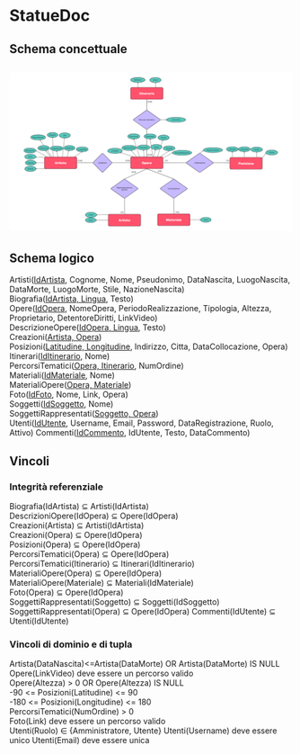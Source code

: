 # StatueDoc
## Schema concettuale
![slide1](schema/schema.png)
---

## Schema logico
Artisti(<ins>IdArtista</ins>, Cognome, Nome, Pseudonimo, DataNascita, LuogoNascita, DataMorte, LuogoMorte, Stile, NazioneNascita)  
Biografia(<ins>IdArtista, Lingua</ins>, Testo)  
Opere(<ins>IdOpera</ins>, NomeOpera, PeriodoRealizzazione, Tipologia, Altezza, Proprietario, DetentoreDiritti, LinkVideo)  
DescrizioneOpere(<ins>IdOpera, Lingua</ins>, Testo)  
Creazioni(<ins>Artista, Opera</ins>)  
Posizioni(<ins>Latitudine, Longitudine</ins>, Indirizzo, Citta, DataCollocazione, Opera)  
Itinerari(<ins>IdItinerario</ins>, Nome)  
PercorsiTematici(<ins>Opera, Itinerario</ins>, NumOrdine)  
Materiali(<ins>IdMateriale</ins>, Nome)  
MaterialiOpere(<ins>Opera, Materiale</ins>)  
Foto(<ins>IdFoto</ins>, Nome, Link, Opera)  
Soggetti(<ins>IdSoggetto</ins>, Nome)  
SoggettiRappresentati(<ins>Soggetto, Opera</ins>)  
Utenti(<ins>IdUtente</ins>, Username, Email, Password, DataRegistrazione, Ruolo, Attivo)
Commenti(<ins>IdCommento</ins>, IdUtente, Testo, DataCommento)

## Vincoli
### Integrità referenziale
Biografia(IdArtista) ⊆ Artisti(IdArtista)  
DescrizioniOpere(IdOpera) ⊆ Opere(IdOpera)  
Creazioni(Artista) ⊆ Artisti(IdArtista)  
Creazioni(Opera) ⊆ Opere(IdOpera)  
Posizioni(Opera) ⊆ Opere(IdOpera)  
PercorsiTematici(Opera) ⊆ Opere(IdOpera)  
PercorsiTematici(Itinerario) ⊆ Itinerari(IdItinerario)  
MaterialiOpere(Opera) ⊆ Opere(IdOpera)  
MaterialiOpere(Materiale) ⊆ Materiali(IdMateriale)  
Foto(Opera) ⊆ Opere(IdOpera)  
SoggettiRappresentati(Soggetto) ⊆ Soggetti(IdSoggetto)  
SoggettiRappresentati(Opera) ⊆ Opere(IdOpera)
Commenti(IdUtente) ⊆ Utenti(IdUtente)

### Vincoli di dominio e di tupla
Artista(DataNascita)<=Artista(DataMorte) OR Artista(DataMorte) IS NULL  
Opere(LinkVideo) deve essere un percorso valido  
Opere(Altezza) > 0 OR Opere(Altezza) IS NULL  
-90 <= Posizioni(Latitudine) <= 90  
-180 <= Posizioni(Longitudine) <= 180  
PercorsiTematici(NumOrdine) > 0  
Foto(Link) deve essere un percorso valido  
Utenti(Ruolo) ∈ {Amministratore, Utente}
Utenti(Username) deve essere unico
Utenti(Email) deve essere unica
